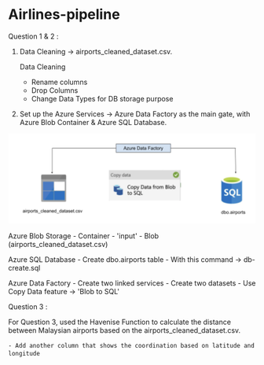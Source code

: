 # Airlines-pipeline

Question 1 & 2 :

1) Data Cleaning -> airports_cleaned_dataset.csv.
   
   Data Cleaning 
     - Rename columns
     - Drop Columns
     - Change Data Types for DB storage purpose

2) Set up the Azure Services -> Azure Data Factory as the main gate, with Azure Blob Container & Azure SQL Database.

![Piepline](/Images/AzurePipeline.png)

   Azure Blob Storage
     - Container - 'input'
     - Blob (airports_cleaned_dataset.csv)
   
   Azure SQL Database
     - Create dbo.airports table
     - With this command -> db-create.sql
   
   Azure Data Factory
     - Create two linked services
     - Create two datasets
     - Use Copy Data feature -> 'Blob to SQL' 
     
Question 3 :

For Question 3, used the Havenise Function to calculate the distance between Malaysian airports based on the 
airports_cleaned_dataset.csv.

    - Add another column that shows the coordination based on latitude and longitude





